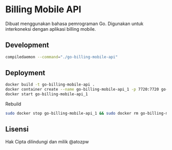 # Billing Mobile API

Dibuat menggunakan bahasa pemrograman Go. Digunakan untuk interkoneksi dengan aplikasi billing mobile.

## Development

```bash
compiledaemon --command="./go-billing-mobile-api"
```

## Deployment

```bash
docker build -t go-billing-mobile-api .
docker container create --name go-billing-mobile-api_1 -p 7720:7720 go-billing-mobile-api
docker start go-billing-mobile-api_1
```

Rebuild

```bash
sudo docker stop go-billing-mobile-api_1 && sudo docker rm go-billing-mobile-api_1 && sudo docker rmi go-billing-mobile-api && sudo docker build -t go-billing-mobile-api . && sudo docker container create --name go-billing-mobile-api_1 -p 7720:7720 go-billing-mobile-api && sudo docker start go-billing-mobile-api_1
```

## Lisensi

Hak Cipta dilindungi dan milik @atozpw
